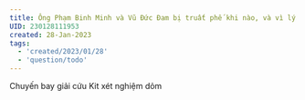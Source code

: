 ```yaml
---
title: Ông Phạm Binh Minh và Vũ Đức Đam bị truất phế khi nào, và vì lý do gì
UID: 230128111953
created: 28-Jan-2023
tags:
  - 'created/2023/01/28'
  - 'question/todo'
---
```

Chuyến bay giải cứu
Kit xét nghiệm dỏm